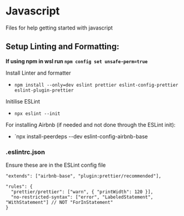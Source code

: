# Javascript
Files for help getting started with javascript

## Setup Linting and Formatting:

**If using npm in wsl run ```npm config set unsafe-perm=true```** 

Install Linter and formatter
- `npm install --only=dev eslint prettier eslint-config-prettier eslint-plugin-prettier`

Initilise ESLint
- `npx eslint --init`

For installing Airbnb (if needed and not done through the ESLint init):
- `npx install-peerdeps --dev eslint-config-airbnb-base

### .eslintrc.json

Ensure these are in the ESLint config file

```
"extends": ["airbnb-base", "plugin:prettier/recommended"],
```

```
"rules": {
  "prettier/prettier": ["warn", { "printWidth": 120 }],
  "no-restricted-syntax": ["error", "LabeledStatement", "WithStatement"] // NOT "ForInStatement"
}
```
